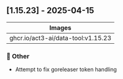 ## [1.15.23] - 2025-04-15

| Images |
| ---------------------------------------------------- |
| ghcr.io/act3-ai/data-tool:v1.15.23 |

### 💼 Other

- Attempt to fix goreleaser token handling

